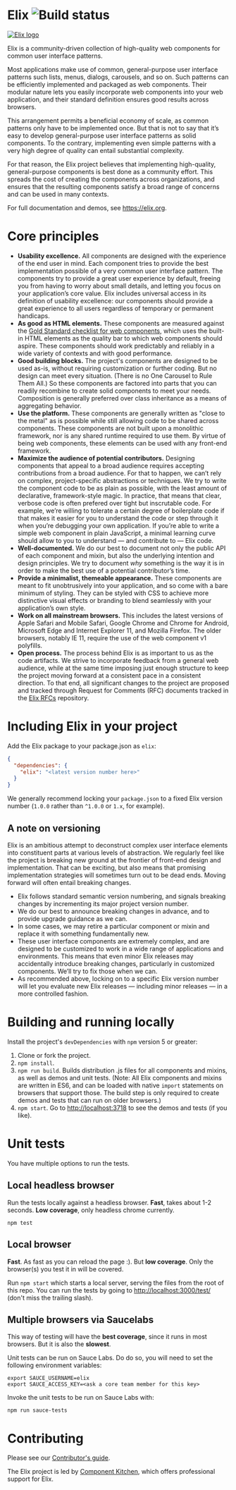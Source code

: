 # Elix ![Build status](https://travis-ci.org/elix/elix.svg?branch=master)

[![Elix logo](https://cdn.rawgit.com/elix/elix.org/3e158c0a/public/src/images/elix.png)](https://elix.org)

Elix is a community-driven collection of high-quality web components for common
user interface patterns.

Most applications make use of common, general-purpose user interface patterns
such lists, menus, dialogs, carousels, and so on. Such patterns can be
efficiently implemented and packaged as web components. Their modular nature
lets you easily incorporate web components into your web application, and their
standard definition ensures good results across browsers.

This arrangement permits a beneficial economy of scale, as common patterns only
have to be implemented once. But that is not to say that it’s easy to develop
general-purpose user interface patterns as solid components. To the contrary,
implementing even simple patterns with a very high degree of quality can entail
substantial complexity.

For that reason, the Elix project believes that implementing high-quality,
general-purpose components is best done as a community effort. This spreads the
cost of creating the components across organizations, and ensures that the
resulting components satisfy a broad range of concerns and can be used in many
contexts.

For full documentation and demos, see https://elix.org.


# Core principles

* **Usability excellence.** All components are designed with the experience of
  the end user in mind. Each component tries to provide the best implementation
  possible of a very common user interface pattern. The components try to
  provide a great user experience by default, freeing you from having to worry
  about small details, and letting you focus on your application’s core value.
  Elix includes universal access in its definition of usability excellence: our
  components should provide a great experience to all users regardless of
  temporary or permanent handicaps.
* **As good as HTML elements.** These components are measured against the [Gold
  Standard checklist for web
  components](https://github.com/webcomponents/gold-standard/wiki), which uses
  the built-in HTML elements as the quality bar to which web components should
  aspire. These components should work predictably and reliably in a wide
  variety of contexts and with good performance.
* **Good building blocks.** The project's components are designed to be used
  as-is, without requiring customization or further coding. But no design can
  meet every situation. (There is no One Carousel to Rule Them All.) So these
  components are factored into parts that you can readily recombine to create
  solid components to meet your needs. Composition is generally preferred over
  class inheritance as a means of aggregating behavior.
* **Use the platform.** These components are generally written as "close to the
  metal" as is possible while still allowing code to be shared across
  components. These components are not built upon a monolithic framework, nor is
  any shared runtime required to use them. By virtue of being web components,
  these elements can be used with any front-end framework.
* **Maximize the audience of potential contributors.** Designing components that
  appeal to a broad audience requires accepting contributions from a broad
  audience. For that to happen, we can’t rely on complex, project-specific
  abstractions or techniques. We try to write the component code to be as plain
  as possible, with the least amount of declarative, framework-style magic. In
  practice, that means that clear, verbose code is often prefered over tight but
  inscrutable code. For example, we’re willing to tolerate a certain degree of
  boilerplate code if that makes it easier for you to understand the code or
  step through it when you’re debugging your own application. If you’re able to
  write a simple web component in plain JavaScript, a minimal learning curve
  should allow to you to understand — and contribute to — Elix code.
* **Well-documented.** We do our best to document not only the public API of
  each component and mixin, but also the underlying intention and design
  principles. We try to document *why* something is the way it is in order to
  make the best use of a potential contributor’s time.
* **Provide a minimalist, themeable appearance.** These components are meant to
  fit unobtrusively into your application, and so come with a bare minimum of
  styling. They can be styled with CSS to achieve more distinctive visual
  effects or branding to blend seamlessly with your application’s own style.
* **Work on all mainstream browsers.** This includes the latest versions of
  Apple Safari and Mobile Safari, Google Chrome and Chrome for Android,
  Microsoft Edge and Internet Explorer 11, and Mozilla Firefox. The older
  browsers, notably IE 11, require the use of the web component v1 polyfills.
* **Open process.**
  The process behind Elix is as important to us as the code artifacts. We strive
  to incorporate feedback from a general web audience, while at the same time
  imposing just enough structure to keep the project moving forward at a
  consistent pace in a consistent direction. To that end, all significant
  changes to the project are proposed and tracked through Request for Comments
  (RFC) documents tracked in the [Elix RFCs](https://github.com/elix/rfcs)
  repository.


# Including Elix in your project

Add the Elix package to your package.json as `elix`:
```json
{
  "dependencies": {
    "elix": "<latest version number here>"
  }
}
```

We generally recommend locking your `package.json` to a fixed Elix version number (`1.0.0` rather than `^1.0.0` or `1.x`, for example).

## A note on versioning

Elix is an ambitious attempt to deconstruct complex user interface elements into constituent parts at various levels of abstraction. We regularly feel like the project is breaking new ground at the frontier of front-end design and implementation. That can be exciting, but also means that promising implementation strategies will sometimes turn out to be dead ends. Moving forward will often entail breaking changes.

* Elix follows standard semantic version numbering, and signals breaking changes by incrementing its major project version number.
* We do our best to announce breaking changes in advance, and to provide upgrade guidance as we can.
* In some cases, we may retire a particular component or mixin and replace it with something fundamentally new.
* These user interface components are extremely complex, and are designed to be customized to work in a wide range of applications and environments. This means that even minor Elix releases may accidentally introduce breaking changes, particularly in customized components. We’ll try to fix those when we can.
* As recommended above, locking on to a specific Elix version number will let you evaluate new Elix releases — including minor releases — in a more controlled fashion.


# Building and running locally

Install the project's `devDependencies` with `npm` version 5 or greater:

1. Clone or fork the project.
2. `npm install`.
3. `npm run build`. Builds distribution .js files for all components and mixins,
   as well as demos and unit tests. (Note: All Elix components and mixins are
   written in ES6, and can be loaded with native `import` statements on browsers
   that support those. The build step is only required to create demos and tests
   that can run on older browsers.)
4. `npm start`. Go to [http://localhost:3718](http://localhost:3718) to see the demos and tests (if you like).


# Unit tests

You have multiple options to run the tests.

## Local headless browser

Run the tests locally against a headless browser.
**Fast**, takes about 1-2 seconds.
**Low coverage**, only headless chrome currently.
```
npm test
```

## Local browser 

**Fast**. As fast as you can reload the page :).
But **low coverage**. Only the browser(s) you test it in will be covered.

Run `npm start` which starts a local server, serving the files from the root
of this repo. You can run the tests by going to [http://localhost:3000/test/](http://localhost:3000/test/) (don't miss the trailing slash).

## Multiple browsers via Saucelabs 

This way of testing will have the **best coverage**, since it runs in most browsers.
But it is also the **slowest**.

Unit tests can be run on Sauce Labs. Do do so, you will need to set the
following environment variables:

```
export SAUCE_USERNAME=elix
export SAUCE_ACCESS_KEY=<ask a core team member for this key>
```

Invoke the unit tests to be run on Sauce Labs with:

```
npm run sauce-tests
```


# Contributing

Please see our [Contributor's guide](Contributing.md).

The Elix project is led by [Component Kitchen](https://component.kitchen), which offers professional support for Elix.
